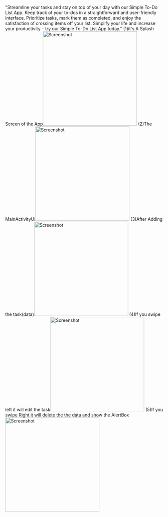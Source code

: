 "Streamline your tasks and stay on top of your day with our Simple To-Do List App. Keep track of your to-dos in a straightforward and user-friendly interface. 
Prioritize tasks, mark them as completed, and enjoy the satisfaction of crossing items off your list.
Simplify your life and increase your productivity – try our Simple To-Do List App today."
(1)it's A Splash Screen of the App<img src="https://github.com/HareshPrajapati1/To-Do-List/assets/125352496/d68487da-ac70-4b6f-b106-0b06982f9f76" alt="Screenshot" width="300">
(2)The MainActivityUi<img src="https://github.com/HareshPrajapati1/To-Do-List/assets/125352496/15257959-56dc-43e5-a9be-4b5f3808593b" alt="Screenshot" width="300">
(3)After Adding the task(data)<img src="https://github.com/HareshPrajapati1/To-Do-List/assets/125352496/7a907484-aede-4dd6-bc86-1ee3053e095f" alt="Screenshot" width="300">
(4)If you swipe left it will edit the task<img src="https://github.com/HareshPrajapati1/To-Do-List/assets/125352496/c44e59fe-8f8f-4bcb-bd93-696c0bd09269" alt="Screenshot" width="300">
(5)If you swipe Right it will delete the the data and show the AlertBox <img src="https://github.com/HareshPrajapati1/To-Do-List/assets/125352496/f63e43a0-b751-4bf1-91aa-5e9a0a5ef083" alt="Screenshot" width="300">



